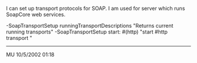 I can set up transport protocols for SOAP.
I am used for server which runs SoapCore web services.

-SoapTransportSetup runningTransportDescriptions "Returns current running transports"
-SoapTransportSetup start: #(http) "start #http transport "

---
MU 10/5/2002 01:18
